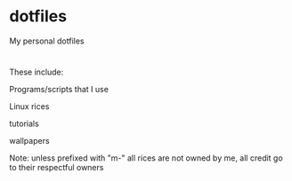 # dotfiles
My personal dotfiles

<h1></h1>

These include:

Programs/scripts that I use

Linux rices

tutorials

wallpapers

Note:
unless prefixed with "m-" all rices are not owned by me, all credit go to their respectful owners
